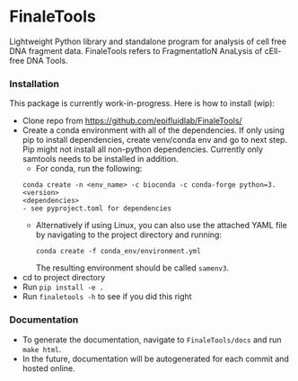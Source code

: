 # FinaleTools

Lightweight Python library and standalone program for analysis of cell free DNA fragment data. FinaleTools refers to FragmentatIoN AnaLysis of cEll-free DNA Tools.

### Installation
This package is currently work-in-progress. Here is how to install (wip):

- Clone repo from https://github.com/epifluidlab/FinaleTools/
- Create a conda environment with all of the dependencies. If only using pip to install dependencies, create venv/conda env and go to next step.
  Pip might not install all non-python dependencies. Currently only samtools needs to be installed in addition.
    - For conda, run the following:
    ```
    conda create -n <env_name> -c bioconda -c conda-forge python=3.<version>
    <dependencies>
    - see pyproject.toml for dependencies
    ```
    - Alternatively if using Linux, you can also use the attached YAML file by navigating to the project directory and running:
      ```
      conda create -f conda_env/environment.yml
      ```
      The resulting environment should be called `samenv3`.
- cd to project directory
- Run `pip install -e .`
- Run `finaletools -h` to see if you did this right

### Documentation
- To generate the documentation, navigate to `FinaleTools/docs` and run `make html`.
- In the future, documentation will be autogenerated for each commit and hosted online.
